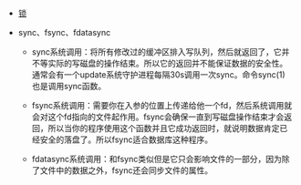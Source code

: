 #### 

- [锁](https://aobing.blog.csdn.net/article/details/104691668)

- sync、fsync、fdatasync

    - sync系统调用：将所有修改过的缓冲区排入写队列，然后就返回了，它并不等实际的写磁盘的操作结束。所以它的返回并不能保证数据的安全性。通常会有一个update系统守护进程每隔30s调用一次sync。命令sync(1)也是调用sync函数。

    - fsync系统调用：需要你在入参的位置上传递给他一个fd，然后系统调用就会对这个fd指向的文件起作用。fsync会确保一直到写磁盘操作结束才会返回，所以当你的程序使用这个函数并且它成功返回时，就说明数据肯定已经安全的落盘了。所以fsync适合数据库这种程序。

    - fdatasync系统调用：和fsync类似但是它只会影响文件的一部分，因为除了文件中的数据之外，fsync还会同步文件的属性。
